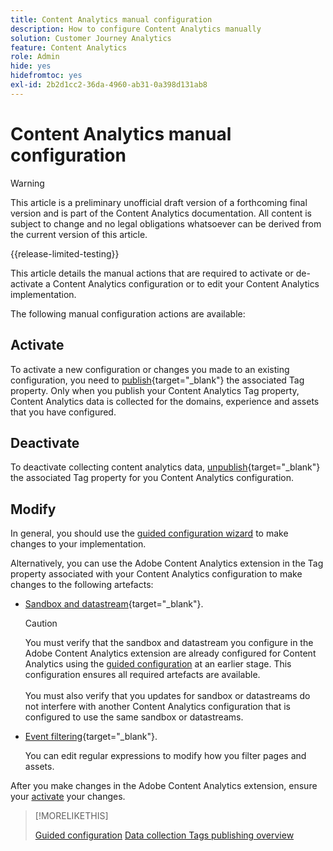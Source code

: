 ```yaml
---
title: Content Analytics manual configuration
description: How to configure Content Analytics manually
solution: Customer Journey Analytics
feature: Content Analytics
role: Admin
hide: yes
hidefromtoc: yes
exl-id: 2b2d1cc2-36da-4960-ab31-0a398d131ab8
---
```

# Content Analytics manual configuration

>[!WARNING]
>
>This article is a preliminary unofficial draft version of a forthcoming final version and is part of the Content Analytics documentation. All content is subject to change and no legal obligations whatsoever can be derived from the current version of this article.  
>

{{release-limited-testing}}

This article details the manual actions that are required to activate or de-activate a Content Analytics configuration or to edit your Content Analytics implementation.

The following manual configuration actions are available:

## Activate

To activate a new configuration or changes you made to an existing configuration, you need to [publish](https://experienceleague.adobe.com/en/docs/experience-platform/tags/publish/overview){target="_blank"} the associated Tag property. Only when you publish your Content Analytics Tag property, Content Analytics data is collected for the domains, experience and assets that you have configured.


## Deactivate

To deactivate collecting content analytics data, [unpublish](https://experienceleague.adobe.com/en/docs/experience-platform/tags/publish/overview){target="_blank"} the associated Tag property for you Content Analytics configuration.



## Modify 

In general, you should use the [guided configuration wizard](guided.md) to make changes to your implementation.

Alternatively, you can use the Adobe Content Analytics extension in the Tag property associated with your Content Analytics configuration to make changes to the following artefacts:

* [Sandbox and datastream](https://experienceleague.adobe.com/en/docs/experience-platform/tags/extensions/client/content-analytics/overview#configure-datastreams){target="_blank"}. 

  >[!CAUTION]
  >
  >You must verify that the sandbox and datastream you configure in the Adobe Content Analytics extension are already configured for Content Analytics using the [guided configuration](guided.md) at an earlier stage. This configuration ensures all required artefacts are available.<br/><br/>You must also verify that you updates for sandbox or datastreams do not interfere with another Content Analytics configuration that is configured to use the same sandbox or datastreams.
  >

* [Event filtering](https://experienceleague.adobe.com/en/docs/experience-platform/tags/extensions/client/content-analytics/overview#configure-event-filtering){target="_blank"}.

  You can edit regular expressions to modify how you filter pages and assets.


After you make changes in the Adobe Content Analytics extension, ensure your [activate](#activate) your changes. 



>[!MORELIKETHIS]
>
>[Guided configuration](guided.md)
>[Data collection Tags publishing overview](https://experienceleague.adobe.com/en/docs/experience-platform/tags/publish/overview)
>